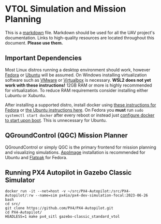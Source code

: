 # VTOL Simulation and Mission Planning

This is a [markdown](https://www.markdownguide.org/basic-syntax/) file. Markdown should be used for all the UAV project's documentation.
Links to high-quality resources are located throughout this document. **Please use them.**

## Important Dependencies

Most Linux distros running a desktop environment should work, however [Fedora](https://docs.fedoraproject.org/en-US/fedora/latest/getting-started/) or [Ubuntu](https://ubuntu.com/tutorials/install-ubuntu-desktop) will be assumed. On Windows installing virtualization software such as [VMware](https://en.wikipedia.org/wiki/VMware_Workstation_Player) or [Virtualbox](https://en.wikipedia.org/wiki/VirtualBox) is necessary. **WSL2 does not yet work with these instructions!** 12GB RAM or more is highly recommended for virtualization. To reduce RAM requirements consider installing either Lubuntu or Xubuntu.

After installing a supported distro, install docker using [these instructions for Fedora](https://docs.docker.com/engine/install/fedora/) or [the Ubuntu instructions here](https://docs.docker.com/engine/install/ubuntu/). On Fedora you **must** run `sudo systemctl start docker` after every reboot or instead just [configure docker to start upon boot](https://docs.docker.com/engine/install/linux-postinstall/#configure-docker-to-start-on-boot-with-systemd). This is unnecessary for Ubuntu.

## QGroundControl (QGC) Mission Planner

QGroundControl or simply QGC is the primary frontend for mission planning and visualizing simulations. [AppImage](https://docs.qgroundcontrol.com/master/en/getting_started/download_and_install.html) installation is recommended for Ubuntu and [Flatpak](https://flathub.org/apps/org.mavlink.qgroundcontrol) for Fedora.

## Running PX4 Autopilot in Gazebo Classic Simulator

	docker run -it --net=host -v ~/src/PX4-Autopilot:/src/PX4-Autopilot/:rw --name=sim px4io/px4-dev-simulation-focal:2023-06-26 bash
	cd src/
	git clone https://github.com/PX4/PX4-Autopilot.git
	cd PX4-Autopilot/
	HEADLESS=1 make px4_sitl gazebo-classic_standard_vtol
